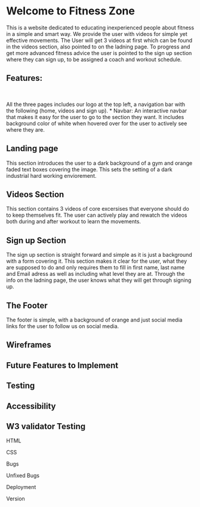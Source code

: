 <h1>Welcome to Fitness Zone</h1>

<p>This is a website dedicated to educating inexperienced people about fitness in a simple and smart way. We provide the user with videos for simple yet effective movements. The User will get 3 videos at first which can be found in the videos section, also pointed to on the ladning page. To progress and get more advanced fitness advice the user is pointed to the sign up section where they can sign up, to be assigned a coach and workout schedule. </p>

<h2>Features:</h2>
<br>
<p>All the three pages includes our logo at the top left, a navigation bar with the following (home, videos and sign up). 
* Navbar:
An interactive navbar that makes it easy for the user to go to the section they want. It includes background color of white when hovered over for the user to actively see where they are.</p>

<h2>Landing page</h2>

This section introduces the user to a dark background of a gym and orange faded text boxes covering the image. This sets the setting of a dark industrial hard working enviorement. 

<h2>Videos Section</h2>

This section contains 3 videos of core excersises that everyone should do to keep themselves fit. The user can actively play and rewatch the videos both during and after workout to learn the movements. 

<h2>Sign up Section</h2>

The sign up section is straight forward and simple as it is just a background with a form covering it. This section makes it clear for the user, what they are supposed to do and only requires them to fill in first name, last name and Email adress as well as including what level they are at. Through the info on the ladning page, the user knows what they will get through signing up.

<h2>The Footer</h2>

The footer is simple, with a background of orange and just social media links for the user to follow us on social media.

<h2>Wireframes</h2>


<h2>Future Features to Implement</h2>


<h2>Testing</h2>

<h2>Accessibility</h2>


<h2>W3 validator Testing</h2>

HTML


CSS


Bugs 


Unfixed Bugs


Deployment

Version 

